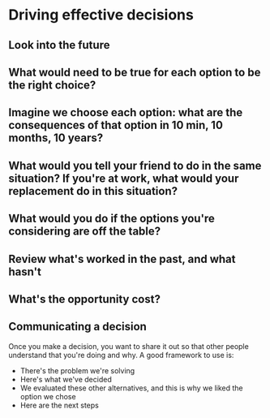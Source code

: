 
# Driving effective decisions

## Look into the future

## What would need to be true for each option to be the right choice?

## Imagine we choose each option: what are the consequences of that option in 10 min, 10 months, 10 years?

## What would you tell your friend to do in the same situation? If you're at work, what would your replacement do in this situation?

## What would you do if the options you're considering are off the table?

## Review what's worked in the past, and what hasn't

## What's the opportunity cost?

## Communicating a decision

Once you make a decision, you want to share it out so that other people understand that you're doing and why. A good framework to use is:

- There's the problem we're solving
- Here's what we've decided
- We evaluated these other alternatives, and this is why we liked the option we chose
- Here are the next steps